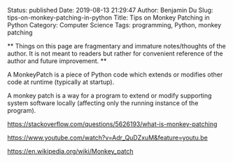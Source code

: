 Status: published
Date: 2019-08-13 21:29:47
Author: Benjamin Du
Slug: tips-on-monkey-patching-in-python
Title: Tips on Monkey Patching in Python
Category: Computer Science
Tags: programming, Python, monkey patching

**
Things on this page are fragmentary and immature notes/thoughts of the author.
It is not meant to readers but rather for convenient reference of the author and future improvement.
**

A MonkeyPatch is a piece of Python code which extends or modifies other code at runtime (typically at startup).

A monkey patch is a way for a program to extend or modify supporting system software locally (affecting only the running instance of the program).



https://stackoverflow.com/questions/5626193/what-is-monkey-patching

https://www.youtube.com/watch?v=Adr_QuDZxuM&feature=youtu.be

https://en.wikipedia.org/wiki/Monkey_patch
